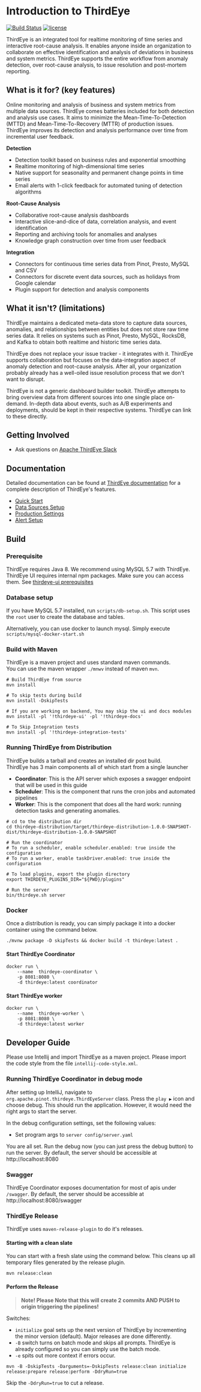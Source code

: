 # Introduction to ThirdEye
[![Build Status](https://api.travis-ci.org/apache/incubator-pinot.svg?branch=master)](https://travis-ci.org/apache/incubator-pinot) [![license](https://img.shields.io/github/license/linkedin/pinot.svg)](LICENSE)

ThirdEye is an integrated tool for realtime monitoring of time series and interactive root-cause analysis. It enables anyone inside an organization to collaborate on effective identification and analysis of deviations in business and system metrics. ThirdEye supports the entire workflow from anomaly detection, over root-cause analysis, to issue resolution and post-mortem reporting.

## What is it for? (key features)

Online monitoring and analysis of business and system metrics from multiple data sources. ThirdEye comes batteries included for both detection and analysis use cases. It aims to minimize the Mean-Time-To-Detection (MTTD) and Mean-Time-To-Recovery (MTTR) of production issues. ThirdEye improves its detection and analysis performance over time from incremental user feedback.

**Detection**
* Detection toolkit based on business rules and exponential smoothing
* Realtime monitoring of high-dimensional time series
* Native support for seasonality and permanent change points in time series
* Email alerts with 1-click feedback for automated tuning of detection algorithms

**Root-Cause Analysis**
* Collaborative root-cause analysis dashboards
* Interactive slice-and-dice of data, correlation analysis, and event identification
* Reporting and archiving tools for anomalies and analyses
* Knowledge graph construction over time from user feedback

**Integration**
* Connectors for continuous time series data from Pinot, Presto, MySQL and CSV
* Connectors for discrete event data sources, such as holidays from Google calendar
* Plugin support for detection and analysis components

## What it isn't? (limitations)

ThirdEye maintains a dedicated meta-data store to capture data sources, anomalies, and relationships between entities but does not store raw time series data. It relies on systems such as Pinot, Presto, MySQL, RocksDB, and Kafka to obtain both realtime and historic time series data.

ThirdEye does not replace your issue tracker - it integrates with it. ThirdEye supports collaboration but focuses on the data-integration aspect of anomaly detection and root-cause analysis. After all, your organization probably already has a well-oiled issue resolution process that we don't want to disrupt.

ThirdEye is not a generic dashboard builder toolkit. ThirdEye attempts to bring overview data from different sources into one single place on-demand. In-depth data about events, such as A/B experiments and deployments, should be kept in their respective systems. ThirdEye can link to these directly.

## Getting Involved
 
 - Ask questions on [Apache ThirdEye Slack](https://communityinviter.com/apps/apache-thirdeye/apache-thirdeye)

## Documentation

Detailed documentation can be found at [ThirdEye documentation](https://thirdeye.readthedocs.io) for a complete description of ThirdEye's features.

- [Quick Start](https://thirdeye.readthedocs.io/en/latest/quick_start.html)
- [Data Sources Setup](https://thirdeye.readthedocs.io/en/latest/datasources.html)
- [Production Settings](https://thirdeye.readthedocs.io/en/latest/production.html)
- [Alert Setup](https://thirdeye.readthedocs.io/en/latest/alert_setup.html)

## Build

### Prerequisite
ThirdEye requires Java 8.
We recommend using MySQL 5.7 with ThirdEye.
ThirdEye UI requires internal npm packages. Make sure you can access them. See [thirdeye-ui prerequisites](./thirdeye-ui/README.md#configure-node-package-manager-npm-for-use-with-artifactory)

### Database setup
If you have MySQL 5.7 installed, run `scripts/db-setup.sh`. This script uses the `root` user to 
create the database and tables.

Alternatively, you can use docker to launch mysql. Simply execute `scripts/mysql-docker-start.sh`

### Build with Maven

ThirdEye is a maven project and uses standard maven commands.  
You can use the maven wrapper `./mnwv` instead of maven `mvn`.  
```
# Build ThirdEye from source
mvn install

# To skip tests during build
mvn install -DskipTests

# If you are working on backend, You may skip the ui and docs modules
mvn install -pl '!thirdeye-ui' -pl '!thirdeye-docs'

# To Skip Integration tests
mvn install -pl '!thirdeye-integration-tests'
```

### Running ThirdEye from Distribution

ThirdEye builds a tarball and creates an installed dir post build.  
ThirdEye has 3 main components all of which start from a single launcher  
- **Coordinator**: This is the API server which exposes a swagger endpoint that will be used in this guide
- **Scheduler**: This is the component that runs the cron jobs and automated pipelines
- **Worker**: This is the component that does all the hard work: running detection tasks and generating anomalies.
```
# cd to the distribution dir
cd thirdeye-distribution/target/thirdeye-distribution-1.0.0-SNAPSHOT-dist/thirdeye-distribution-1.0.0-SNAPSHOT

# Run the coordinator
# To run a scheduler, enable scheduler.enabled: true inside the configuration
# To run a worker, enable taskDriver.enabled: true inside the configuration

# To load plugins, export the plugin directory
export THIRDEYE_PLUGINS_DIR="${PWD}/plugins"

# Run the server
bin/thirdeye.sh server
```

### Docker

Once a distribution is ready, you can simply package it into a docker container using the command below.

```SHELL
./mvnw package -D skipTests && docker build -t thirdeye:latest .
```

#### Start ThirdEye Coordinator
```SHELL
docker run \
    --name  thirdeye-coordinator \
    -p 8081:8080 \
    -d thirdeye:latest coordinator
```

#### Start ThirdEye worker
```SHELL
docker run \
    --name  thirdeye-worker \
    -p 8081:8080 \
    -d thirdeye:latest worker
```

## Developer Guide

Please use Intellij and import ThirdEye as a maven project. Please import the code style from the file `intellij-code-style.xml`.

### Running ThirdEye Coordinator in debug mode
After setting up IntelliJ, navigate to `org.apache.pinot.thirdeye.ThirdEyeServer` class. Press the `play ▶️` icon
and choose debug. This should run the application. However, it would need the right args to start the server.

In the debug configuration settings, set the following values:
- Set program args to `server config/server.yaml`

You are all set. Run the debug now (you can just press the debug button) to run the server. By default,
the server should be accessible at http://localhost:8080

### Swagger

ThirdEye Coordinator exposes documentation for most of apis under `/swagger`. By default, the server
should be accessible at http://localhost:8080/swagger

### ThirdEye Release

ThirdEye uses `maven-release-plugin` to do it's releases.

#### Starting with a clean slate
You can start with a fresh slate using the command below. This cleans up all temporary files 
generated by the release plugin.
```
mvn release:clean
```

#### Perform the Release

> **Note! Please Note that this will create 2 commits AND PUSH to origin triggering the pipelines!**

Switches:
- `initialize` goal sets up the next version of ThirdEye by incrementing the
minor version (default). Major releases are done differently.
- `-B` switch turns on batch mode and skips all prompts. ThirdEye is already configured so you can 
simply use the batch mode.
- `-e` spits out more context if errors occur.
```
mvn -B -DskipTests -Darguments=-DskipTests release:clean initialize release:prepare release:perform -DdryRun=true
```
Skip the `-DdryRun=true` to cut a release.
